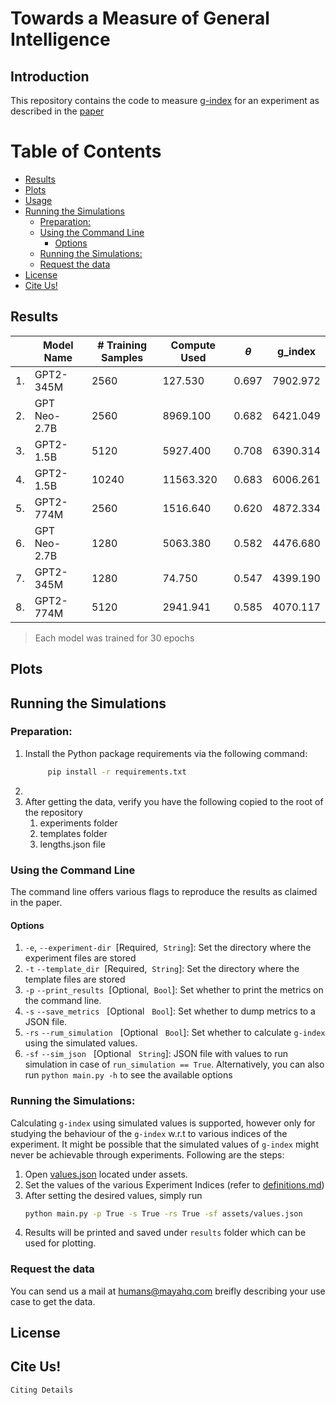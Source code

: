 # Towards a Measure of General Intelligence
## Introduction
This repository contains the code to measure [g-index](definitions.md) for an experiment as described in the [paper](https://www.example.com)

# Table of Contents
  * [Results](#results)
  * [Plots](#plots)
  * [Usage](#usage)
  * [Running the Simulations](#running-the-simulations)
    + [Preparation:](#preparation-)
    + [Using the Command Line](#using-the-command-line)
      - [Options](#options)
    + [Running the Simulations:](#running-the-simulations-)
    + [Request the data](#request-the-data)
  * [License](#license)
  * [Cite Us!](#cite-us)

## Results 
|    | Model Name   | \# Training Samples | Compute Used                                  | $\theta$       | g_index           |
|----|--------------|---------------------|-----------------------------------------------|----------------|-------------------|
| 1. | GPT2-345M    | 2560                | 127.530                                       | 0.697          | 7902.972          |
| 2. | GPT Neo-2.7B | 2560                | 8969.100                                      | 0.682          | 6421.049          |
| 3. | GPT2-1.5B    | 5120                | 5927.400                                      | 0.708          | 6390.314          |
| 4. | GPT2-1.5B    | 10240               | 11563.320                                     | 0.683          | 6006.261          |
| 5. | GPT2-774M    | 2560                | 1516.640                                      | 0.620          | 4872.334          |
| 6. | GPT Neo-2.7B | 1280                | 5063.380                                      | 0.582          | 4476.680          |
| 7. | GPT2-345M    | 1280                | 74.750                                        | 0.547          | 4399.190          |
| 8. | GPT2-774M    | 5120                | 2941.941                                      | 0.585          | 4070.117          |
<blockquote>
 Each model was trained for 30 epochs 
</blockquote>

## Plots
<!-- <img src="images/theta_g-index_heatmap.jpg" alt="Replace this with a useful plot" /> -->
<!-- <center>g-index vs θ </center> -->
<!-- <img src="images/sample.png" alt="Replace this with a useful plot" style="height: 400px; width:400px;"/> -->

## Running the Simulations
### Preparation:
1. Install the Python package requirements via the following command:
   ```bash
        pip install -r requirements.txt
    ```
2. 
3. After getting the data, verify you have the following copied to the root of the repository
    1. experiments folder
    2. templates folder
    3. lengths.json file

### Using the Command Line 
The command line offers various flags to reproduce the results as claimed in the paper.

#### Options
1. `-e`, `--experiment-dir` &nbsp;[Required,&nbsp; `String`]: Set the directory where the experiment files are stored
2. `-t` `--template_dir`  &nbsp;[Required,&nbsp; `String`]: Set the directory where the template files are stored
3. `-p` `--print_results` &nbsp;[Optional,&nbsp; `Bool`]: Set whether to print the metrics on the command line.
4. `-s` `--save_metrics` &nbsp; [Optional &nbsp; `Bool`]: Set whether to dump metrics to a JSON file.
5. `-rs` `--rum_simulation` &nbsp; [Optional &nbsp; `Bool`]: Set whether to calculate `g-index` using the simulated values.
6. `-sf` `--sim_json` &nbsp; [Optional &nbsp; `String`]: JSON file with values to run simulation in case of `run_simulation == True`. 
Alternatively, you can also run `python main.py -h` to see the available options

### Running the Simulations:
Calculating `g-index` using simulated values is supported, however only for studying the behaviour of the `g-index` w.r.t to various indices of the experiment. It might be possible that the simulated values of `g-index` might never be achievable through experiments. Following are the steps:
1. Open [values.json](assets/values.json) located under assets.
2. Set the values of the various Experiment Indices (refer to [definitions.md](definitions.md)) 
3. After setting the desired values, simply run 
    ```bash 
    python main.py -p True -s True -rs True -sf assets/values.json 
    ```
4. Results will be printed and saved under `results` folder which can be used for plotting.

### Request the data
You can send us a mail at [humans@mayahq.com](mailto:humans@mayahq.com) breifly describing your use case to get the data.

## License

## Cite Us!
```
Citing Details
```
